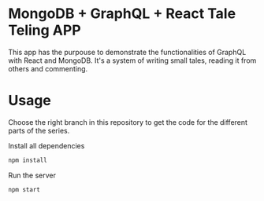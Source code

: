 # MongoDB + GraphQL + React Tale Teling APP

This app has the purpouse to demonstrate the functionalities of GraphQL with React and MongoDB.
It's a system of writing small tales, reading it from others and commenting. 

# Usage
Choose the right branch in this repository to get the code for the different parts of the series.

Install all dependencies
```sh
npm install
```

Run the server
```sh
npm start
```